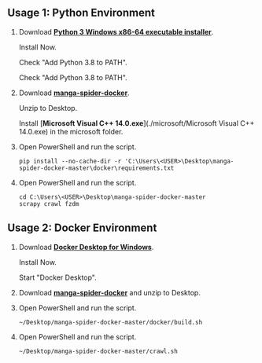 ## Usage 1: Python Environment

1. Download [**Python 3 Windows x86-64 executable installer**](https://www.python.org/downloads/windows).

   Install Now. 

   Check "Add Python 3.8 to PATH".

   Check "Add Python 3.8 to PATH".

2. Download [**manga-spider-docker**](https://github.com/liyi1472/manga-spider-docker/archive/master.zip).

   Unzip to Desktop.

   Install [**Microsoft Visual C++ 14.0.exe**](./microsoft/Microsoft Visual C++ 14.0.exe) in the microsoft folder.

3. Open PowerShell and run the script.

   ```shell
   pip install --no-cache-dir -r 'C:\Users\<USER>\Desktop\manga-spider-docker-master\docker\requirements.txt
   ```

4. Open PowerShell and run the script.

   ```
   cd C:\Users\<USER>\Desktop\manga-spider-docker-master
   scrapy crawl fzdm
   ```



## Usage 2: Docker Environment

1. Download [**Docker Desktop for Windows**](https://download.docker.com/win/stable/Docker%20Desktop%20Installer.exe).

   Install Now. 

   Start "Docker Desktop".

2. Download [**manga-spider-docker**](https://github.com/liyi1472/manga-spider-docker/archive/master.zip) and unzip to Desktop.

3. Open PowerShell and run the script.

   ```shell
   ~/Desktop/manga-spider-docker-master/docker/build.sh
   ```

4. Open PowerShell and run the script.

   ```shell
   ~/Desktop/manga-spider-docker-master/crawl.sh
   ```

